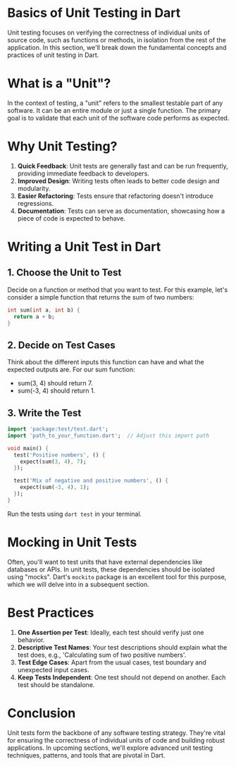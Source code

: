 # Basics of Unit Testing in Dart
Unit testing focuses on verifying the correctness of individual units of source code, such as functions or methods, in isolation from the rest of the application. In this section, we'll break down the fundamental concepts and practices of unit testing in Dart.

# What is a "Unit"?
In the context of testing, a "unit" refers to the smallest testable part of any software. It can be an entire module or just a single function. The primary goal is to validate that each unit of the software code performs as expected.

# Why Unit Testing?
1. **Quick Feedback**: Unit tests are generally fast and can be run frequently, providing immediate feedback to developers.
2. **Improved Design**: Writing tests often leads to better code design and modularity.
3. **Easier Refactoring**: Tests ensure that refactoring doesn't introduce regressions.
4. **Documentation**: Tests can serve as documentation, showcasing how a piece of code is expected to behave.

# Writing a Unit Test in Dart
## 1. Choose the Unit to Test
Decide on a function or method that you want to test. For this example, let's consider a simple function that returns the sum of two numbers:
```dart
int sum(int a, int b) {
  return a + b;
}
```

## 2. Decide on Test Cases
Think about the different inputs this function can have and what the expected outputs are. For our sum function:

* sum(3, 4) should return 7.
* sum(-3, 4) should return 1.
  
## 3. Write the Test
```dart
import 'package:test/test.dart';
import 'path_to_your_function.dart';  // Adjust this import path

void main() {
  test('Positive numbers', () {
    expect(sum(3, 4), 7);
  });

  test('Mix of negative and positive numbers', () {
    expect(sum(-3, 4), 1);
  });
}
```
Run the tests using `dart test` in your terminal.

# Mocking in Unit Tests
Often, you'll want to test units that have external dependencies like databases or APIs. In unit tests, these dependencies should be isolated using "mocks". Dart's `mockito` package is an excellent tool for this purpose, which we will delve into in a subsequent section.

# Best Practices
1. **One Assertion per Test**: Ideally, each test should verify just one behavior.
2. **Descriptive Test Names**: Your test descriptions should explain what the test does, e.g., 'Calculating sum of two positive numbers'.
3. **Test Edge Cases**: Apart from the usual cases, test boundary and unexpected input cases.
4. **Keep Tests Independent**: One test should not depend on another. Each test should be standalone.
   
# Conclusion
Unit tests form the backbone of any software testing strategy. They're vital for ensuring the correctness of individual units of code and building robust applications. In upcoming sections, we'll explore advanced unit testing techniques, patterns, and tools that are pivotal in Dart.
